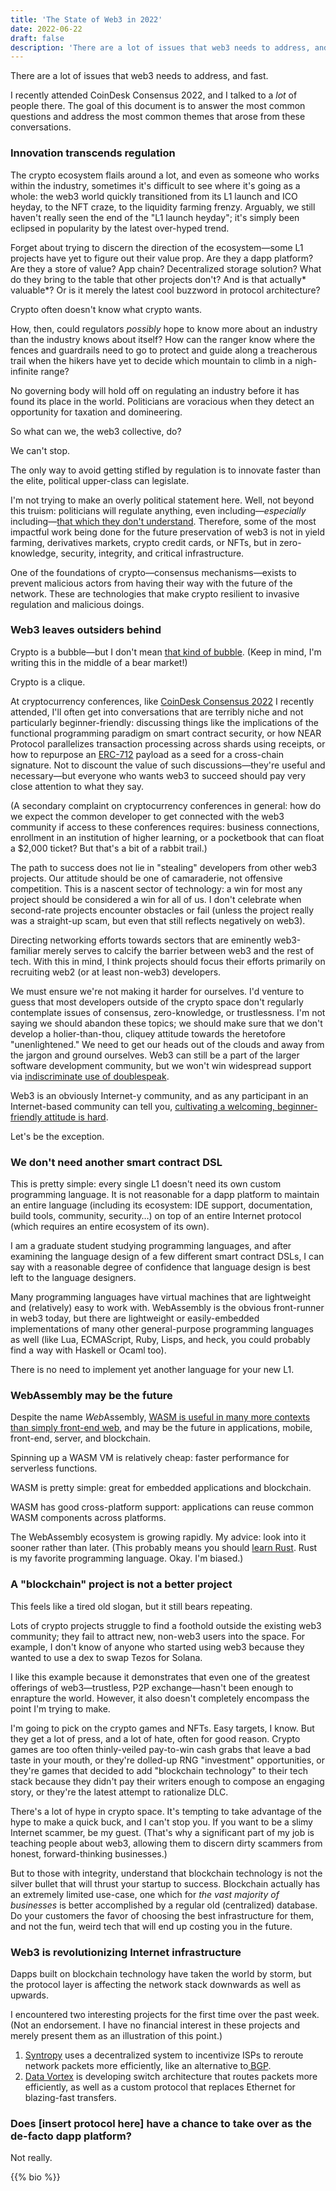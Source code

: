 ```yaml
---
title: 'The State of Web3 in 2022'
date: 2022-06-22
draft: false
description: 'There are a lot of issues that web3 needs to address, and fast.'
---
```


There are a lot of issues that web3 needs to address, and fast.

I recently attended CoinDesk Consensus 2022, and I talked to a _lot_ of people there. The goal of this document is to answer the most common questions and address the most common themes that arose from these conversations.

### Innovation transcends regulation

The crypto ecosystem flails around a lot, and even as someone who works within the industry, sometimes it's difficult to see where it's going as a whole: the web3 world quickly transitioned from its L1 launch and ICO heyday, to the NFT craze, to the liquidity farming frenzy. Arguably, we still haven't really seen the end of the "L1 launch heyday"; it's simply been eclipsed in popularity by the latest over-hyped trend.

Forget about trying to discern the direction of the ecosystem&mdash;some L1 projects have yet to figure out their value prop. Are they a dapp platform? Are they a store of value? App chain? Decentralized storage solution? What do they bring to the table that other projects don't? And is that actually* valuable*? Or is it merely the latest cool buzzword in protocol architecture?

Crypto often doesn't know what crypto wants.

How, then, could regulators _possibly_ hope to know more about an industry than the industry knows about itself? How can the ranger know where the fences and guardrails need to go to protect and guide along a treacherous trail when the hikers have yet to decide which mountain to climb in a nigh-infinite range?

No governing body will hold off on regulating an industry before it has found its place in the world. Politicians are voracious when they detect an opportunity for taxation and domineering.

So what can we, the web3 collective, do?

We can't stop.

The only way to avoid getting stifled by regulation is to innovate faster than the elite, political upper-class can legislate.

I'm not trying to make an overly political statement here. Well, not beyond this truism: politicians will regulate anything, even including&mdash;_especially_ including&mdash;[that which they don't understand](https://www.cnet.com/news/politics/some-senators-in-congress-capitol-hill-just-dont-get-facebook-and-mark-zuckerberg/). Therefore, some of the most impactful work being done for the future preservation of web3 is not in yield farming, derivatives markets, crypto credit cards, or NFTs, but in zero-knowledge, security, integrity, and critical infrastructure.

One of the foundations of crypto&mdash;consensus mechanisms&mdash;exists to prevent malicious actors from having their way with the future of the network. These are technologies that make crypto resilient to invasive regulation and malicious doings.

### Web3 leaves outsiders behind

Crypto is a bubble&mdash;but I don't mean [that kind of bubble](https://en.wikipedia.org/wiki/Cryptocurrency_bubble). (Keep in mind, I'm writing this in the middle of a bear market!)

Crypto is a clique.

At cryptocurrency conferences, like [CoinDesk Consensus 2022](https://www.coindesk.com/consensus2022/) I recently attended, I'll often get into conversations that are terribly niche and not particularly beginner-friendly: discussing things like the implications of the functional programming paradigm on smart contract security, or how NEAR Protocol parallelizes transaction processing across shards using receipts, or how to repurpose an [ERC-712](https://eips.ethereum.org/EIPS/eip-712) payload as a seed for a cross-chain signature. Not to discount the value of such discussions&mdash;they're useful and necessary&mdash;but everyone who wants web3 to succeed should pay very close attention to what they say.

(A secondary complaint on cryptocurrency conferences in general: how do we expect the common developer to get connected with the web3 community if access to these conferences requires: business connections, enrollment in an institution of higher learning, or a pocketbook that can float a $2,000 ticket? But that's a bit of a rabbit trail.)

The path to success does not lie in "stealing" developers from other web3 projects. Our attitude should be one of camaraderie, not offensive competition. This is a nascent sector of technology: a win for most any project should be considered a win for all of us. I don't celebrate when second-rate projects encounter obstacles or fail (unless the project really was a straight-up scam, but even that still reflects negatively on web3).

Directing networking efforts towards sectors that are eminently web3-familiar merely serves to calcify the barrier between web3 and the rest of tech. With this in mind, I think projects should focus their efforts primarily on recruiting web2 (or at least non-web3) developers.

We must ensure we're not making it harder for ourselves. I'd venture to guess that most developers outside of the crypto space don't regularly contemplate issues of consensus, zero-knowledge, or trustlessness. I'm not saying we should abandon these topics; we should make sure that we don't develop a holier-than-thou, cliquey attitude towards the heretofore "unenlightened." We need to get our heads out of the clouds and away from the jargon and ground ourselves. Web3 can still be a part of the larger software development community, but we won't win widespread support via [indiscriminate use of doublespeak](https://web.archive.org/web/20220614162428/https://www.cusd80.com/cms/lib/AZ01001175/Centricity/Domain/318/The%20World%20of%20Doublespeak-William%20Lutz.pdf).

Web3 is an obviously Internet-y community, and as any participant in an Internet-based community can tell you, [cultivating a welcoming, beginner-friendly attitude is hard](https://stackoverflow.com/).

Let's be the exception.

### We don't need another smart contract DSL

This is pretty simple: every single L1 doesn't need its own custom programming language. It is not reasonable for a dapp platform to maintain an entire language (including its ecosystem: IDE support, documentation, build tools, community, security&hellip;) on top of an entire Internet protocol (which requires an entire ecosystem of its own).

I am a graduate student studying programming languages, and after examining the language design of a few different smart contract DSLs, I can say with a reasonable degree of confidence that language design is best left to the language designers.

Many programming languages have virtual machines that are lightweight and (relatively) easy to work with. WebAssembly is the obvious front-runner in web3 today, but there are lightweight or easily-embedded implementations of many other general-purpose programming languages as well (like Lua, ECMAScript, Ruby, Lisps, and heck, you could probably find a way with Haskell or Ocaml too).

There is no need to implement yet another language for your new L1.

### WebAssembly may be the future

Despite the name *Web*Assembly, [WASM is useful in many more contexts than simply front-end web](https://webassembly.org/docs/non-web/), and may be the future in applications, mobile, front-end, server, and blockchain.

Spinning up a WASM VM is relatively cheap: faster performance for serverless functions.

WASM is pretty simple: great for embedded applications and blockchain.

WASM has good cross-platform support: applications can reuse common WASM components across platforms.

The WebAssembly ecosystem is growing rapidly. My advice: look into it sooner rather than later. (This probably means you should [learn Rust](https://doc.rust-lang.org/stable/book/). Rust is my favorite programming language. Okay. I'm biased.)

### A "blockchain" project is not a better project

This feels like a tired old slogan, but it still bears repeating.

Lots of crypto projects struggle to find a foothold outside the existing web3 community; they fail to attract new, non-web3 users into the space. For example, I don't know of anyone who started using web3 because they wanted to use a dex to swap Tezos for Solana.

I like this example because it demonstrates that even one of the greatest offerings of web3&mdash;trustless, P2P exchange&mdash;hasn't been enough to enrapture the world. However, it also doesn't completely encompass the point I'm trying to make.

I'm going to pick on the crypto games and NFTs. Easy targets, I know. But they get a lot of press, and a lot of hate, often for good reason. Crypto games are too often thinly-veiled pay-to-win cash grabs that leave a bad taste in your mouth, or they're dolled-up RNG "investment" opportunities, or they're games that decided to add "blockchain technology" to their tech stack because they didn't pay their writers enough to compose an engaging story, or they're the latest attempt to rationalize DLC.

There's a lot of hype in crypto space. It's tempting to take advantage of the hype to make a quick buck, and I can't stop you. If you want to be a slimy Internet scammer, be my guest. (That's why a significant part of my job is teaching people about web3, allowing them to discern dirty scammers from honest, forward-thinking businesses.)

But to those with integrity, understand that blockchain technology is not the silver bullet that will thrust your startup to success. Blockchain actually has an extremely limited use-case, one which for _the vast majority of businesses_ is better accomplished by a regular old (centralized) database. Do your customers the favor of choosing the best infrastructure for them, and not the fun, weird tech that will end up costing you in the future.

### Web3 is revolutionizing Internet infrastructure

Dapps built on blockchain technology have taken the world by storm, but the protocol layer is affecting the network stack downwards as well as upwards.

I encountered two interesting projects for the first time over the past week. (Not an endorsement. I have no financial interest in these projects and merely present them as an illustration of this point.)

1. [Syntropy](https://www.syntropynet.com/) uses a decentralized system to incentivize ISPs to reroute network packets more efficiently, like an alternative to[ BGP](https://en.wikipedia.org/wiki/Border_Gateway_Protocol).
1. [Data Vortex](https://www.datavortex.com/) is developing switch architecture that routes packets more efficiently, as well as a custom protocol that replaces Ethernet for blazing-fast transfers.

### Does [insert protocol here] have a chance to take over as the de-facto dapp platform?

Not really.

{{% bio %}}
